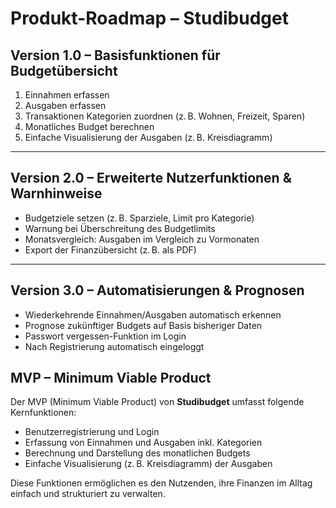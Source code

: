 # Produkt-Roadmap – Studibudget


## Version 1.0 – Basisfunktionen für Budgetübersicht
1. Einnahmen erfassen  
2. Ausgaben erfassen  
3. Transaktionen Kategorien zuordnen (z. B. Wohnen, Freizeit, Sparen)  
4. Monatliches Budget berechnen  
5. Einfache Visualisierung der Ausgaben (z. B. Kreisdiagramm)  

---

## Version 2.0 – Erweiterte Nutzerfunktionen & Warnhinweise
- Budgetziele setzen (z. B. Sparziele, Limit pro Kategorie)  
- Warnung bei Überschreitung des Budgetlimits  
- Monatsvergleich: Ausgaben im Vergleich zu Vormonaten  
- Export der Finanzübersicht (z. B. als PDF)  

---

## Version 3.0 – Automatisierungen & Prognosen
- Wiederkehrende Einnahmen/Ausgaben automatisch erkennen  
- Prognose zukünftiger Budgets auf Basis bisheriger Daten  
- Passwort vergessen-Funktion im Login  
- Nach Registrierung automatisch eingeloggt  


## MVP – Minimum Viable Product

Der MVP (Minimum Viable Product) von **Studibudget** umfasst folgende Kernfunktionen:

- Benutzerregistrierung und Login
- Erfassung von Einnahmen und Ausgaben inkl. Kategorien
- Berechnung und Darstellung des monatlichen Budgets
- Einfache Visualisierung (z. B. Kreisdiagramm) der Ausgaben

Diese Funktionen ermöglichen es den Nutzenden, ihre Finanzen im Alltag einfach und strukturiert zu verwalten.

